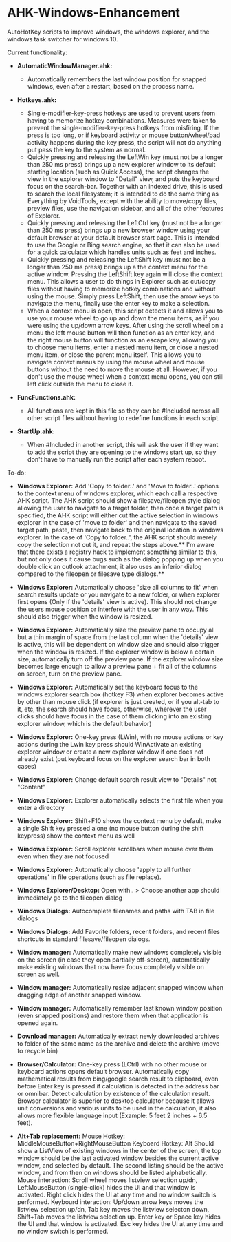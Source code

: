 # AHK-Windows-Enhancement
AutoHotKey scripts to improve windows, the windows explorer, and the windows task switcher for windows 10.

Current functionality:
* **AutomaticWindowManager.ahk:**
    * Automatically remembers the last window position for snapped windows, even after a restart, based on the process name.

* **Hotkeys.ahk:**
  * Single-modifier-key-press hotkeys are used to prevent users from having to memorize hotkey combinations. Measures were taken to prevent the single-modifier-key-press hotkeys from misfiring. If the press is too long, or if keyboard activity or mouse button/wheel/pad activity happens during the key press, the script will not do anything put pass the key to the system as normal.
  * Quickly pressing and releasing the LeftWin key (must not be a longer than 250 ms press) brings up a new explorer window to its default starting location (such as Quick Access), the script changes the view in the explorer window to "Detail" view, and puts the keyboard focus on the search-bar. Together with an indexed drive, this is used to search the local filesystem; it is intended to do the same thing as Everything by VoidTools, except with the ability to move/copy files, preview files, use the navigation sidebar, and all of the other features of Explorer.
  * Quickly pressing and releasing the LeftCtrl key (must not be a longer than 250 ms press) brings up a new browser window using your default browser at your default browser start page. This is intended to use the Google or Bing search engine, so that it can also be used for a quick calculator which handles units such as feet and inches.
  * Quickly pressing and releasing the LeftShift key (must not be a longer than 250 ms press) brings up a the context menu for the active window. Pressing the LeftShift key again will close the context menu. This allows a user to do things in Explorer such as cut/copy files without having to memorize hotkey combinations and without using the mouse. Simply press LeftShift, then use the arrow keys to navigate the menu, finally use the enter key to make a selection. 
  * When a context menu is open, this script detects it and allows you to use your mouse wheel to go up and down the menu items, as if you were using the up/down arrow keys. After using the scroll wheel on a menu the left mouse button will then function as an enter key, and the right mouse button will function as an escape key, allowing you to choose menu items, enter a nested menu item, or close a nested menu item, or close the parent menu itself. This allows you to navigate context menus by using the mouse wheel and mouse buttons without the need to move the mouse at all. However, if you don't use the mouse wheel when a context menu opens, you can still left click outside the menu to close it.

* **FuncFunctions.ahk:**
    * All functions are kept in this file so they can be #Included across all other script files without having to redefine functions in each script.

* **StartUp.ahk:**
    * When #Included in another script, this will ask the user if they want to add the script they are opening to the windows start up, so they don't have to manually run the script after each system reboot. 


To-do:
* **Windows Explorer:** Add 'Copy to folder..' and 'Move to folder..' options to the context menu of windows explorer, which each call a respective AHK script. The AHK script should show a filesave/fileopen style dialog allowing the user to navigate to a target folder, then once a target path is specified, the AHK script will either cut the active selection in windows explorer in the case of 'move to folder' and then navigate to the saved target path, paste, then navigate back to the original location in windows explorer. In the case of 'Copy to folder..', the AHK script should merely copy the selection not cut it, and repeat the steps above.** I'm aware that there exists a registry hack to implement something similar to this, but not only does it cause bugs such as the dialog popping up when you double click an outlook attachment, it also uses an inferior dialog compared to the fileopen or filesave type dialogs.**


* **Windows Explorer:** Automatically choose 'size all columns to fit' when search results update or you navigate to a new folder, or when explorer first opens (Only if the 'details' view is active). This should not change the users mouse position or interfere with the user in any way. This should also trigger when the window is resized.


* **Windows Explorer:** Automatically size the preview pane to occupy all but a thin margin of space from the last column when the 'details' view is active, this will be dependent on window size and should also trigger when the window is resized. If the explorer window is below a certain size, automatically turn off the preview pane. If the explorer window size becomes large enough to allow a preview pane + fit all of the columns on screen, turn on the preview pane.


* **Windows Explorer:** Automatically set the keyboard focus to the windows explorer search box (hotkey F3) when explorer becomes active by other than mouse click (if explorer is just created, or if you alt-tab to it, etc, the search should have focus, otherwise, wherever the user clicks should have focus in the case of them clicking into an existing explorer window, which is the default behavior)


* **Windows Explorer:** One-key press (LWin), with no mouse actions or key actions during the Lwin key press should WinActivate an existing explorer window or create a new explorer window if one does not already exist (put keyboard focus on the explorer search bar in both cases)


* **Windows Explorer:** Change default search result view to "Details" not "Content"


* **Windows Explorer:** Explorer automatically selects the first file when you enter a directory


* **Windows Explorer:** Shift+F10 shows the context menu by default, make a single Shift key pressed alone (no mouse button during the shift keypress) show the context menu as well


* **Windows Explorer:** Scroll explorer scrollbars when mouse over them even when they are not focused


* **Windows Explorer:** Automatically choose 'apply to all further operations' in file operations (such as file replace).


* **Windows Explorer/Desktop:** Open with.. > Choose another app should immediately go to the fileopen dialog


* **Windows Dialogs:** Autocomplete filenames and paths with TAB in file dialogs


* **Windows Dialogs:** Add Favorite folders, recent folders, and recent files shortcuts in standard filesave/fileopen dialogs.


* **Window manager:** Automatically make new windows completely visible on the screen (in case they open partially off-screen), automatically make existing windows that now have focus completely visible on screen as well.


* **Window manager:** Automatically resize adjacent snapped window when dragging edge of another snapped window.


* **Window manager:**  Automatically remember last known window position (even snapped positions) and restore them when that application is opened again.


* **Download manager:**  Automatically extract newly downloaded archives to folder of the same name as the archive and delete the archive (move to recycle bin) 


* **Browser/Calculator:** One-key press (LCtrl) with no other mouse or keyboard actions opens default browser. Automatically copy mathematical results from bing/google search result to clipboard, even before Enter key is pressed if calculation is detected in the address bar or omnibar. Detect calculation by existence of the calculation result. Browser calculator is superior to desktop calculator because it allows unit conversions and various units to be used in the calculation, it also allows more flexible language input (Example: 5 feet 2 inches + 6.5 feet).


* **Alt+Tab replacement:**
Mouse Hotkey: MiddleMouseButton+RightMouseButton
Keyboard Hotkey: Alt
Should show a ListView of existing windows in the center of the screen, the top window should be the last activated window besides the current active window, and selected by default. The second listing should be the active window, and from then on windows should be listed alphabetically. 
Mouse interaction: Scroll wheel moves listview selection up/dn, LeftMouseButton (single-click) hides the UI and that window is activated. Right click hides the UI at any time and no window switch is performed.
Keybourd interaction: Up/down arrow keys moves the listview selection up/dn, Tab key moves the listview selecton down, Shift+Tab moves the listview selection up. Enter key or Space key hides the UI and that window is activated. Esc key hides the UI at any time and no window switch is performed.
